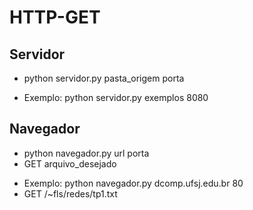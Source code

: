 # HTTP-GET

## Servidor
- python servidor.py pasta_origem porta

* Exemplo:  python servidor.py exemplos 8080

## Navegador
- python navegador.py url porta
- GET arquivo_desejado

* Exemplo: python navegador.py dcomp.ufsj.edu.br 80
* GET /~fls/redes/tp1.txt
